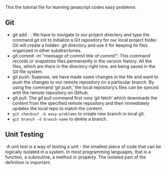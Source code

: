 This the tutorial file for learning javascript codes easy problems.


## Git
  - git add . : We have to navigate to our project directory and type the command git init to initialize a Git repository for our local project folder. Git will create a hidden .git directory and use it for keeping its files organized in other subdirectories.
  - git commit -m "meesage of commit title of commit": This command records or snapshots files permanently in the version history. All the files, which are there in the directory right now, are being saved in the Git file system.
  - git push:  Suppose, we have made some changes in the file and want to push the changes to our remote repository on a particular branch. By using the command ‘git push,’ the local repository’s files can be synced with the remote repository on Github.
  - git pull: The git pull command first runs ‘git fetch’ which downloads the content from the specified remote repository and then immediately updates the local repo to match the content.
  -  `git checkout -b easy-problems` to create new branch in local git.
  - `git branch -d branch-name` to delete a branch.

  ## Unit Testing

  -A unit test is a way of testing a unit - the smallest piece of code that can be logically isolated in a system. In most programming languages, that is a function, a subroutine, a method or property. The isolated part of the definition is important.
   
